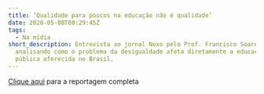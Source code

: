 ```yaml
---
title: ‘Qualidade para poucos na educação não é qualidade’
date: 2020-05-08T08:29:45Z
tags:
  - Na mídia
short_description: Entrevista ao jornal Nexo pelo Prof. Francisco Soares
  analisando como o problema da desigualdade afeta diretamente a educação
  pública oferecida no Brasil.
---
```

[Clique aqui](https://www.nexojornal.com.br/entrevista/2019/07/15/%E2%80%98Qualidade-para-poucos-na-educa%C3%A7%C3%A3o-n%C3%A3o-%C3%A9-qualidade%E2%80%99) para a reportagem completa